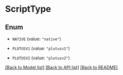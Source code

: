 # ScriptType

## Enum


* `NATIVE` (value: `"native"`)

* `PLUTUSV1` (value: `"plutusv1"`)

* `PLUTUSV2` (value: `"plutusv2"`)


[[Back to Model list]](../README.md#documentation-for-models) [[Back to API list]](../README.md#documentation-for-api-endpoints) [[Back to README]](../README.md)


